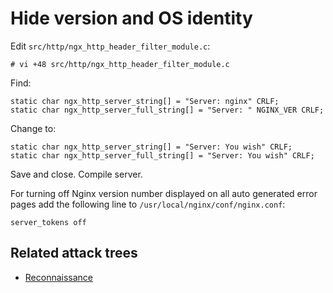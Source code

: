 # Hide version and OS identity

Edit `src/http/ngx_http_header_filter_module.c`:

    # vi +48 src/http/ngx_http_header_filter_module.c

Find:

    static char ngx_http_server_string[] = "Server: nginx" CRLF;
    static char ngx_http_server_full_string[] = "Server: " NGINX_VER CRLF;

Change to:

    static char ngx_http_server_string[] = "Server: You wish" CRLF;
    static char ngx_http_server_full_string[] = "Server: You wish" CRLF;

Save and close. Compile server.

For turning off Nginx version number displayed on all auto generated error pages add the following line to `/usr/local/nginx/conf/nginx.conf`:

    server_tokens off

## Related attack trees

* [Reconnaissance](attack-trees:docs/reconnaissance/README)